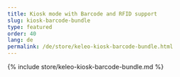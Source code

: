 ```yaml
---
title: Kiosk mode with Barcode and RFID support
slug: kiosk-barcode-bundle
type: featured
order: 40
lang: de
permalink: /de/store/keleo-kiosk-barcode-bundle.html
---
```


{% include store/keleo-kiosk-barcode-bundle.md %}
